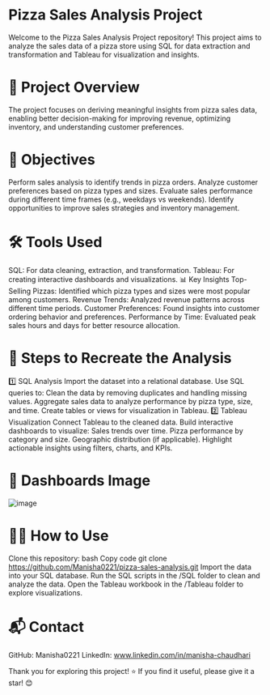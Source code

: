# Pizza Sales Analysis Project
Welcome to the Pizza Sales Analysis Project repository! This project aims to analyze the sales data of a pizza store using SQL for data extraction and transformation and Tableau for visualization and insights.

# 📄 Project Overview
The project focuses on deriving meaningful insights from pizza sales data, enabling better decision-making for improving revenue, optimizing inventory, and understanding customer preferences.

# 🎯 Objectives
Perform sales analysis to identify trends in pizza orders.
Analyze customer preferences based on pizza types and sizes.
Evaluate sales performance during different time frames (e.g., weekdays vs weekends).
Identify opportunities to improve sales strategies and inventory management.

# 🛠️ Tools Used
SQL: For data cleaning, extraction, and transformation.
Tableau: For creating interactive dashboards and visualizations.
📊 Key Insights
Top-Selling Pizzas: Identified which pizza types and sizes were most popular among customers.
Revenue Trends: Analyzed revenue patterns across different time periods.
Customer Preferences: Found insights into customer ordering behavior and preferences.
Performance by Time: Evaluated peak sales hours and days for better resource allocation.

# 🚀 Steps to Recreate the Analysis
1️⃣ SQL Analysis
Import the dataset into a relational database.
Use SQL queries to:
Clean the data by removing duplicates and handling missing values.
Aggregate sales data to analyze performance by pizza type, size, and time.
Create tables or views for visualization in Tableau.
2️⃣ Tableau Visualization
Connect Tableau to the cleaned data.
Build interactive dashboards to visualize:
Sales trends over time.
Pizza performance by category and size.
Geographic distribution (if applicable).
Highlight actionable insights using filters, charts, and KPIs.

# 📸 Dashboards Image
![image](https://github.com/user-attachments/assets/0272dd1e-6019-477e-8b26-418ba5191126)


# 🧑‍💻 How to Use
Clone this repository:
bash
Copy code
git clone https://github.com/Manisha0221/pizza-sales-analysis.git
Import the data into your SQL database.
Run the SQL scripts in the /SQL folder to clean and analyze the data.
Open the Tableau workbook in the /Tableau folder to explore visualizations.

# 📬 Contact
GitHub: Manisha0221
LinkedIn: www.linkedin.com/in/manisha-chaudhari

Thank you for exploring this project! ⭐ If you find it useful, please give it a star! 😊
